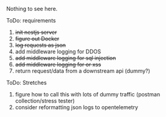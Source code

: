 Nothing to see here.

ToDo: requirements
1. ~~init nestjs server~~
1. ~~figure out Docker~~
1. ~~log requests as json~~
1. add middleware logging for DDOS
1. ~~add middleware logging for sql injection~~
1. ~~add middleware logging for or xss~~
1. return request/data from a downstream api (dummy?)

ToDo: Stretches
1. figure how to call this with lots of dummy traffic (postman collection/stress tester)
1. consider reformatting json logs to opentelemetry